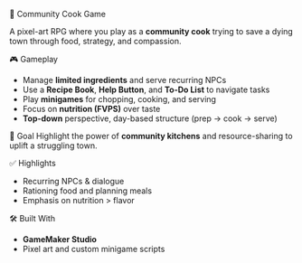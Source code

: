 🍲 Community Cook Game

A pixel-art RPG where you play as a **community cook** trying to save a dying town through food, strategy, and compassion.

🎮 Gameplay
- Manage **limited ingredients** and serve recurring NPCs
- Use a **Recipe Book**, **Help Button**, and **To-Do List** to navigate tasks
- Play **minigames** for chopping, cooking, and serving
- Focus on **nutrition (FVPS)** over taste
- **Top-down** perspective, day-based structure (prep → cook → serve)

🎯 Goal
Highlight the power of **community kitchens** and resource-sharing to uplift a struggling town.

✅ Highlights
- Recurring NPCs & dialogue
- Rationing food and planning meals
- Emphasis on nutrition > flavor

🛠 Built With
- **GameMaker Studio**
- Pixel art and custom minigame scripts

